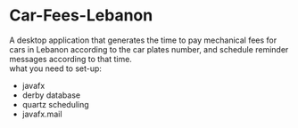 # Car-Fees-Lebanon
A desktop application that generates the time to pay mechanical fees for cars in Lebanon according to the car plates number, and schedule reminder messages according to that time.<br>
what you need to set-up:
<ul>
  <li>javafx</li>
  <li>derby database</li>
  <li>quartz scheduling</li>
  <li>javafx.mail</li>
</ul>
